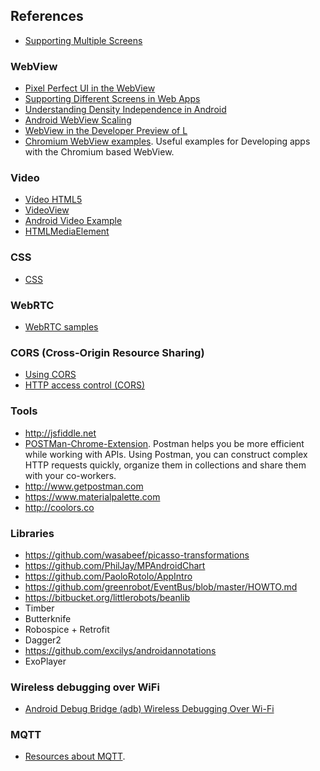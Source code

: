 ## References
* [Supporting Multiple Screens](http://developer.android.com/guide/practices/screens_support.html)

### WebView
* [Pixel Perfect UI in the WebView](https://developer.chrome.com/multidevice/webview/pixelperfect)
* [Supporting Different Screens in Web Apps](http://developer.android.com/guide/webapps/targeting.html)
* [Understanding Density Independence in Android](https://www.captechconsulting.com/blogs/understanding-density-independence-in-android)
* [Android WebView Scaling](https://asherson.wordpress.com/2013/03/06/android-webview-scaling/)
* [WebView in the Developer Preview of L](https://gauntface.com/blog/2014/07/02/webview-in-the-developer-preview-of-l)
* [Chromium WebView examples](https://github.com/GoogleChrome/chromium-webview-samples). Useful examples for Developing apps with the Chromium based WebView.

### Video
* [Vídeo HTML5](http://www.html5rocks.com/es/tutorials/video/basics/)
* [VideoView](developer.android.com/reference/android/widget/VideoView.html)
* [Android Video Example](http://examples.javacodegeeks.com/android/android-videoview-example/)
* [HTMLMediaElement](https://developer.mozilla.org/en-US/docs/Web/API/HTMLMediaElement)

### CSS
* [CSS](https://developer.mozilla.org/es/docs/Web/CSS)

### WebRTC
* [WebRTC samples](https://webrtc.github.io/samples/)

### CORS (Cross-Origin Resource Sharing)
* [Using CORS](http://www.html5rocks.com/en/tutorials/cors/)
* [HTTP access control (CORS)](https://developer.mozilla.org/en-US/docs/Web/HTTP/Access_control_CORS)

### Tools
* http://jsfiddle.net
* [POSTMan-Chrome-Extension](https://github.com/a85/POSTMan-Chrome-Extension). Postman helps you be more efficient while working with APIs. Using Postman, you can construct complex HTTP requests quickly, organize them in collections and share them with your co-workers.
* http://www.getpostman.com
* https://www.materialpalette.com
* http://coolors.co

### Libraries
* https://github.com/wasabeef/picasso-transformations
* https://github.com/PhilJay/MPAndroidChart
* https://github.com/PaoloRotolo/AppIntro
* https://github.com/greenrobot/EventBus/blob/master/HOWTO.md
* https://bitbucket.org/littlerobots/beanlib
* Timber
* Butterknife
* Robospice + Retrofit
* Dagger2
* https://github.com/excilys/androidannotations
* ExoPlayer

### Wireless debugging over WiFi
* [Android Debug Bridge (adb) Wireless Debugging Over Wi-Fi](http://codetheory.in/android-debug-bridge-adb-wireless-debugging-over-wi-fi/)

### MQTT
* [Resources about MQTT](https://unpocodejava.wordpress.com/2012/12/06/que-es-mqtt/).